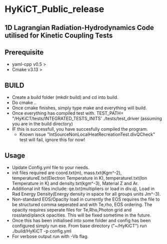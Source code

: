# HyKiCT_Public_release

## 1D Lagrangian Radiation-Hydrodynamics Code utilised for Kinetic Coupling Tests

## Prerequisite

- yaml-cpp v0.5 >
- Cmake v3.13 >

## BUILD

- Create a build folder (mkdir build) and cd into build.
- Do cmake .. 
- Once cmake finishes, simply type make and everything will build. 
- Once everything has compiled test with. TEST_PATH= "/HyKiCT/tests/INTEGRATED_TESTS_INITS' ./tests/test_driver (assuming you are in the build directory) 
- IF this is successfull, you have succesfully compiled the program. 
  - Known issue "IntSourceNonLocalHeatRecreationTest.divQCheck" test will fail, ignore this for now! 
## Usage 

- Update Config.yml file to your needs.
- init files required are coord.txt(m), mass.txt(Kgm^-2), temperatureE.txt(Electron Temperature in K), temperatureI.txt(Ion Temperature in K) and density.txt(kgm^-3), Material Z and Ar.
- Additional init files include: qe.txt(multipliers or load in div.q), Load in Rad Energy Density(Energy density in space for all groups units Jm^-3). 
- Non-standard EOS/Opacity load in currently the EOS requires the file to be structured comma seperated and with Te,rho, EOS ordering. The opacity requires seperate files for Te,Rho,Photon grid and rossland/planck opacities. This will be fixed sometime in the future.  
- Once this has been initialised into some folder and config has been configured simply run exe. From base directory ("~/HyKiCT") run ./build/HyKiCT -p config.yml 
- For verbose output run with -Vb flag.
